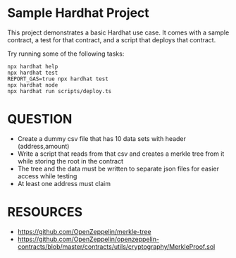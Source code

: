 # Sample Hardhat Project

This project demonstrates a basic Hardhat use case. It comes with a sample contract, a test for that contract, and a script that deploys that contract.

Try running some of the following tasks:

```shell
npx hardhat help
npx hardhat test
REPORT_GAS=true npx hardhat test
npx hardhat node
npx hardhat run scripts/deploy.ts
```


# QUESTION

* Create a dummy csv file that has 10 data sets with header (address,amount)
* Write a script that reads from that csv and creates a merkle tree from it while storing the root in the contract
* The tree and the data must be written to separate json files for easier access while testing
* At least one address must claim



# RESOURCES

* https://github.com/OpenZeppelin/merkle-tree
* https://github.com/OpenZeppelin/openzeppelin-contracts/blob/master/contracts/utils/cryptography/MerkleProof.sol
